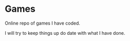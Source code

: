 # Games
Online repo of games I have coded.

I will try to keep things up do date with what I have done.

